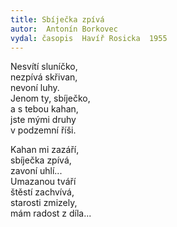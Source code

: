 ```yaml
---
title: Sbíječka zpívá
autor:  Antonín Borkovec
vydal: časopis  Havíř Rosicka  1955
---
```


Nesvítí sluníčko,  
nezpívá skřivan,  
nevoní luhy.  
Jenom ty, sbíječko,   
a s tebou kahan,  
jste mými druhy   
v podzemní říši.

Kahan mi zazáří,  
sbíječka zpívá,  
zavoní uhlí...  
Umazanou tváří   
štěstí zachvívá,  
starosti zmizely,   
mám radost z díla...